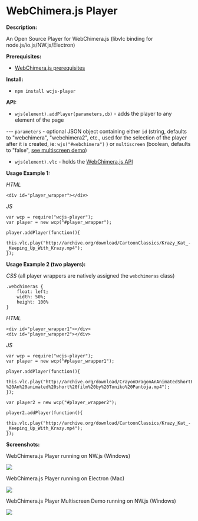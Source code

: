 # WebChimera.js Player
**Description:**

An Open Source Player for WebChimera.js (libvlc binding for node.js/io.js/NW.js/Electron)

**Prerequisites:**
- [WebChimera.js prerequisites](https://github.com/RSATom/WebChimera.js#build-prerequisites)

**Install:**
- ``npm install wcjs-player``

**API:**
- ``wjs(element).addPlayer(parameters,cb)`` - adds the player to any element of the page

 --- ``parameters`` - optional JSON object containing either ``id`` (string, defaults to "webchimera", "webchimera2", etc., used for the selection of the player after it is created, ie: ``wjs("#webchimera")`` ) or ``multiscreen`` (boolean, defaults to "false", [see multiscreen demo](https://github.com/jaruba/node-vlc-multiscreen/))
- ``wjs(element).vlc`` - holds the [WebChimera.js API](https://github.com/RSATom/WebChimera.js/wiki/JS-API)

**Usage Example 1:**

*HTML*

	<div id="player_wrapper"></div>

*JS*

	var wcp = require("wcjs-player");
	var player = new wcp("#player_wrapper");

	player.addPlayer(function(){
		this.vlc.play("http://archive.org/download/CartoonClassics/Krazy_Kat_-_Keeping_Up_With_Krazy.mp4");
	});


**Usage Example 2 (two players):**

*CSS* (all player wrappers are natively assigned the ``webchimeras`` class)

	.webchimeras {
		float: left;
		width: 50%;
		height: 100%
	}

*HTML*

	<div id="player_wrapper1"></div>
	<div id="player_wrapper2"></div>

*JS*

	var wcp = require("wcjs-player");
	var player = new wcp("#player_wrapper1");
	
	player.addPlayer(function(){
		this.vlc.play("http://archive.org/download/CrayonDragonAnAnimatedShortFilmByTonikoPantoja/Crayon%20Dragon%20-%20An%20animated%20short%20film%20by%20Toniko%20Pantoja.mp4");
	});
	
	var player2 = new wcp("#player_wrapper2");
	
	player2.addPlayer(function(){
		this.vlc.play("http://archive.org/download/CartoonClassics/Krazy_Kat_-_Keeping_Up_With_Krazy.mp4");
	});


**Screenshots:**

WebChimera.js Player running on NW.js (Windows)

<img src="http://webchimera.org/samples/wcjs-player.png">

WebChimera.js Player running on Electron (Mac)

<img src="http://webchimera.org/samples/wcjs-player-2.png">

WebChimera.js Player Multiscreen Demo running on NW.js (Windows)

<img src="http://webchimera.org/samples/wcjs-player-multiscreen.png">
